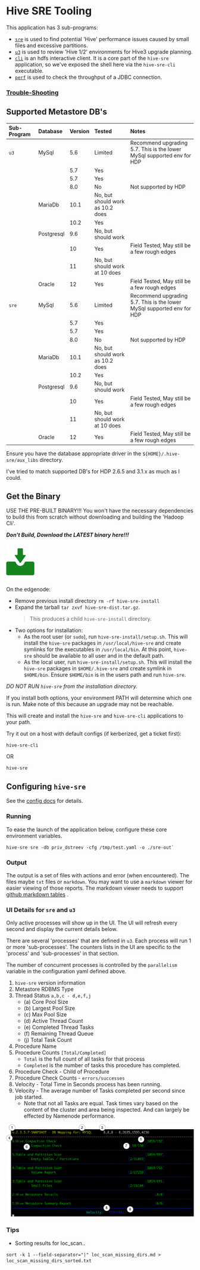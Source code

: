 # Hive SRE Tooling

This application has 3 sub-programs:

- [`sre`](./sre.md) is used to find potential 'Hive' performance issues caused by small files and excessive partitions.
- [`u3`](./u3.md) is used to review 'Hive 1/2' environments for Hive3 upgrade planning.
- [`cli`](https://github.com/dstreev/hadoop-cli/blob/master/README.md) is an hdfs interactive client.  It is a core part of the `hive-sre` application, so we've exposed the shell here via the `hive-sre-cli` executable.
- [`perf`](./perf.md) is used to check the throughput of a JDBC connection.

### [Trouble-Shooting](./troubleshooting.md)

## Supported Metastore DB's

| Sub-Program | Database | Version | Tested | Notes |
|:---|:---|:---|:---|:---|
| `u3` | MySql | 5.6 | Limited | Recommend upgrading 5.7.  This is the lower MySql supported env for HDP |
|  |  | 5.7 | Yes |  |
|  |  | 5.7 | Yes |  |
|  |  | 8.0 | No | Not supported by HDP |
|  | MariaDb | 10.1 | No, but should work as 10.2 does |   |
|  |  | 10.2 | Yes |  |
|  | Postgresql | 9.6 | No, but should work |  |
|  |  | 10 | Yes | Field Tested, May still be a few rough edges |
|  |  | 11 | No, but should work at 10 does |  |
|  | Oracle | 12 | Yes | Field Tested, May still be a few rough edges |
| `sre` | MySql | 5.6 | Limited | Recommend upgrading 5.7.  This is the lower MySql supported env for HDP |
|  |  | 5.7 | Yes |  |
|  |  | 5.7 | Yes |  |
|  |  | 8.0 | No | Not supported by HDP |
|  | MariaDb | 10.1 | No, but should work as 10.2 does |   |
|  |  | 10.2 | Yes |  |
|  | Postgresql | 9.6 | No, but should work |  |
|  |  | 10 | Yes | Field Tested, May still be a few rough edges |
|  |  | 11 | No, but should work at 10 does |  |
|  | Oracle | 12 | Yes | Field Tested, May still be a few rough edges |

Ensure you have the database appropriate driver in the `${HOME}/.hive-sre/aux_libs` directory.

I've tried to match supported DB's for HDP 2.6.5 and 3.1.x as much as I could.

## Get the Binary

USE THE PRE-BUILT BINARY!!!  You won't have the necessary dependencies to build this from scratch without downloading and building the 'Hadoop Cli'.

_**Don't Build, Download the LATEST binary here!!!**_ 

[![Download the LATEST Binary](./images/download.png)](https://github.com/cloudera-labs/hive-sre/releases)

On the edgenode:
- Remove previous install directory `rm -rf hive-sre-install`
- Expand the tarball `tar zxvf hive-sre-dist.tar.gz`.
  > This produces a child `hive-sre-install` directory.
- Two options for installation:
   - As the root user (or `sudo`), run `hive-sre-install/setup.sh`. This will install the `hive-sre` packages in `/usr/local/hive-sre` and create symlinks for the executables in `/usr/local/bin`.  At this point, `hive-sre` should be available to all user and in the default path.
   - As the local user, run `hive-sre-install/setup.sh`.  This will install the `hive-sre` packages in `$HOME/.hive-sre` and create symlink in `$HOME/bin`.  Ensure `$HOME/bin` is in the users path and run `hive-sre`.

*DO NOT RUN `hive-sre` from the installation directory.*

If you install both options, your environment PATH will determine which one is run.  Make note of this because an upgrade may not be reachable.

This will create and install the `hive-sre` and `hive-sre-cli` applications to your path.

Try it out on a host with default configs (if kerberized, get a ticket first):

    hive-sre-cli
OR
    
    hive-sre

## Configuring `hive-sre`

See the [config docs](./config.md) for details.


### Running

To ease the launch of the application below, configure these core environment variables.

```
hive-sre sre -db priv_dstreev -cfg /tmp/test.yaml -o ./sre-out` 
```

### Output

The output is a set of files with actions and error (when encountered).  The files maybe `txt` files or `markdown`.  You may want to use a `markdown` viewer for easier viewing of those reports.  The markdown viewer needs to support [github markdown tables](https://github.com/adam-p/markdown-here/wiki/Markdown-Cheatsheet#tables) .

                                            
### UI Details for `sre` and `u3`

Only active processes will show up in the UI.  The UI will refresh every second and display the current details below.

There are several 'processes' that are defined in `u3`.  Each process will run 1 or more 'sub-processes'.  The counters lists in the UI are specific to the 'process' and 'sub-processes' in that section.

The number of concurrent processes is controlled by the `parallelism` variable in the configuration yaml defined above.

1. `hive-sre` version information
2. Metastore RDBMS Type
3. Thread Status `a,b,c - d,e,f,j`
   - (a) Core Pool Size 
   - (b) Largest Pool Size
   - (c) Max Pool Size
   - (d) Active Thread Count
   - (e) Completed Thread Tasks
   - (f) Remaining Thread Queue
   - (j) Total Task Count
4. Procedure Name
5. Procedure Counts `[Total/Completed]`
    - `Total` is the full count of all tasks for that process
    - `Completed` is the number of tasks this procedure has completed.
6. Procedure Check - Child of Procedure
7. Procedure Check Counts - `errors/successes`
8. Velocity - Total Time in Seconds process has been running.
9. Velocity - The average number of Tasks completed per second since job started.
   - Note that not all Tasks are equal.  Task times vary based on the content of the cluster and area being inspected.  And can largely be effected by Namenode performance.

![UI Details](images/hive-ui-details.png)
                         
### Tips

- Sorting results for loc_scan..

```
sort -k 1 --field-separator="|" loc_scan_missing_dirs.md > loc_scan_missing_dirs_sorted.txt
```




